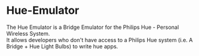 Hue-Emulator
============

The Hue Emulator is a Bridge Emulator for the Philips Hue - Personal Wireless System.  
It allows developers who don't have access to a Philips Hue system (i.e.  A Bridge + Hue Light Bulbs) to write hue apps.